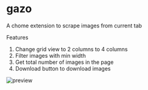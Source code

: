 # gazo
A chome extension to scrape images from current tab


Features

 1. Change grid view to 2 columns to 4 columns
 2. Filter images with min width
 3. Get total number of images in the page
 4. Download button to download images

![preview](https://github.com/black/Gazo/blob/main/screen-capture.gif)
